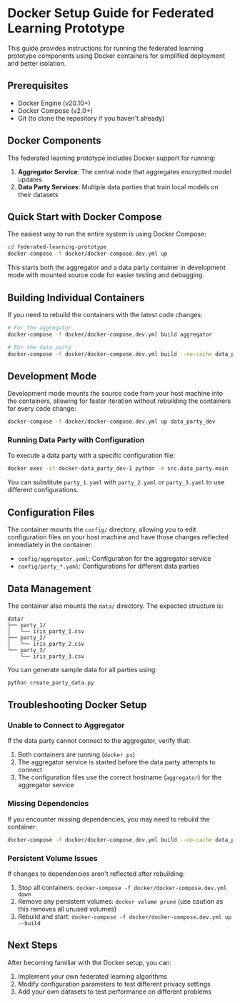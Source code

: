 # Docker Setup Guide for Federated Learning Prototype

This guide provides instructions for running the federated learning prototype components using Docker containers for simplified deployment and better isolation.

## Prerequisites

- Docker Engine (v20.10+)
- Docker Compose (v2.0+)
- Git (to clone the repository if you haven't already)

## Docker Components

The federated learning prototype includes Docker support for running:

1. **Aggregator Service**: The central node that aggregates encrypted model updates
2. **Data Party Services**: Multiple data parties that train local models on their datasets

## Quick Start with Docker Compose

The easiest way to run the entire system is using Docker Compose:

```bash
cd federated-learning-prototype
docker-compose -f docker/docker-compose.dev.yml up
```

This starts both the aggregator and a data party container in development mode with mounted source code for easier testing and debugging.

## Building Individual Containers

If you need to rebuild the containers with the latest code changes:

```bash
# For the aggregator
docker-compose -f docker/docker-compose.dev.yml build aggregator

# For the data party
docker-compose -f docker/docker-compose.dev.yml build --no-cache data_party_dev
```

## Development Mode

Development mode mounts the source code from your host machine into the containers, allowing for faster iteration without rebuilding the containers for every code change:

```bash
docker-compose -f docker/docker-compose.dev.yml up data_party_dev
```

### Running Data Party with Configuration

To execute a data party with a specific configuration file:

```bash
docker exec -it docker-data_party_dev-1 python -m src.data_party.main --config /app/config/party_1.yaml --party-id 1
```

You can substitute `party_1.yaml` with `party_2.yaml` or `party_3.yaml` to use different configurations.

## Configuration Files

The container mounts the `config/` directory, allowing you to edit configuration files on your host machine and have those changes reflected immediately in the container:

- `config/aggregator.yaml`: Configuration for the aggregator service
- `config/party_*.yaml`: Configurations for different data parties

## Data Management

The container also mounts the `data/` directory. The expected structure is:

```
data/
├── party_1/
│   └── iris_party_1.csv
├── party_2/
│   └── iris_party_2.csv
└── party_3/
    └── iris_party_3.csv
```

You can generate sample data for all parties using:

```bash
python create_party_data.py
```

## Troubleshooting Docker Setup

### Unable to Connect to Aggregator

If the data party cannot connect to the aggregator, verify that:

1. Both containers are running (`docker ps`)
2. The aggregator service is started before the data party attempts to connect
3. The configuration files use the correct hostname (`aggregator`) for the aggregator service

### Missing Dependencies

If you encounter missing dependencies, you may need to rebuild the container:

```bash
docker-compose -f docker/docker-compose.dev.yml build --no-cache data_party_dev
```

### Persistent Volume Issues

If changes to dependencies aren't reflected after rebuilding:

1. Stop all containers: `docker-compose -f docker/docker-compose.dev.yml down`
2. Remove any persistent volumes: `docker volume prune` (use caution as this removes all unused volumes)
3. Rebuild and start: `docker-compose -f docker/docker-compose.dev.yml up --build`

## Next Steps

After becoming familiar with the Docker setup, you can:

1. Implement your own federated learning algorithms
2. Modify configuration parameters to test different privacy settings
3. Add your own datasets to test performance on different problems
